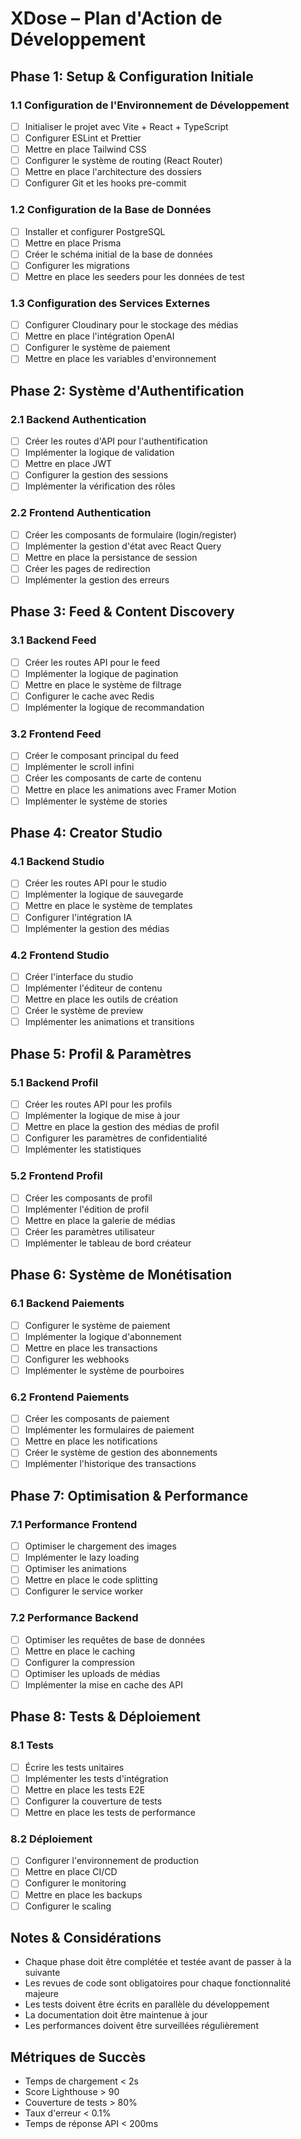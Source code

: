 # XDose – Plan d'Action de Développement

## Phase 1: Setup & Configuration Initiale
### 1.1 Configuration de l'Environnement de Développement
- [ ] Initialiser le projet avec Vite + React + TypeScript
- [ ] Configurer ESLint et Prettier
- [ ] Mettre en place Tailwind CSS
- [ ] Configurer le système de routing (React Router)
- [ ] Mettre en place l'architecture des dossiers
- [ ] Configurer Git et les hooks pre-commit

### 1.2 Configuration de la Base de Données
- [ ] Installer et configurer PostgreSQL
- [ ] Mettre en place Prisma
- [ ] Créer le schéma initial de la base de données
- [ ] Configurer les migrations
- [ ] Mettre en place les seeders pour les données de test

### 1.3 Configuration des Services Externes
- [ ] Configurer Cloudinary pour le stockage des médias
- [ ] Mettre en place l'intégration OpenAI
- [ ] Configurer le système de paiement
- [ ] Mettre en place les variables d'environnement

## Phase 2: Système d'Authentification
### 2.1 Backend Authentication
- [ ] Créer les routes d'API pour l'authentification
- [ ] Implémenter la logique de validation
- [ ] Mettre en place JWT
- [ ] Configurer la gestion des sessions
- [ ] Implémenter la vérification des rôles

### 2.2 Frontend Authentication
- [ ] Créer les composants de formulaire (login/register)
- [ ] Implémenter la gestion d'état avec React Query
- [ ] Mettre en place la persistance de session
- [ ] Créer les pages de redirection
- [ ] Implémenter la gestion des erreurs

## Phase 3: Feed & Content Discovery
### 3.1 Backend Feed
- [ ] Créer les routes API pour le feed
- [ ] Implémenter la logique de pagination
- [ ] Mettre en place le système de filtrage
- [ ] Configurer le cache avec Redis
- [ ] Implémenter la logique de recommandation

### 3.2 Frontend Feed
- [ ] Créer le composant principal du feed
- [ ] Implémenter le scroll infini
- [ ] Créer les composants de carte de contenu
- [ ] Mettre en place les animations avec Framer Motion
- [ ] Implémenter le système de stories

## Phase 4: Creator Studio
### 4.1 Backend Studio
- [ ] Créer les routes API pour le studio
- [ ] Implémenter la logique de sauvegarde
- [ ] Mettre en place le système de templates
- [ ] Configurer l'intégration IA
- [ ] Implémenter la gestion des médias

### 4.2 Frontend Studio
- [ ] Créer l'interface du studio
- [ ] Implémenter l'éditeur de contenu
- [ ] Mettre en place les outils de création
- [ ] Créer le système de preview
- [ ] Implémenter les animations et transitions

## Phase 5: Profil & Paramètres
### 5.1 Backend Profil
- [ ] Créer les routes API pour les profils
- [ ] Implémenter la logique de mise à jour
- [ ] Mettre en place la gestion des médias de profil
- [ ] Configurer les paramètres de confidentialité
- [ ] Implémenter les statistiques

### 5.2 Frontend Profil
- [ ] Créer les composants de profil
- [ ] Implémenter l'édition de profil
- [ ] Mettre en place la galerie de médias
- [ ] Créer les paramètres utilisateur
- [ ] Implémenter le tableau de bord créateur

## Phase 6: Système de Monétisation
### 6.1 Backend Paiements
- [ ] Configurer le système de paiement
- [ ] Implémenter la logique d'abonnement
- [ ] Mettre en place les transactions
- [ ] Configurer les webhooks
- [ ] Implémenter le système de pourboires

### 6.2 Frontend Paiements
- [ ] Créer les composants de paiement
- [ ] Implémenter les formulaires de paiement
- [ ] Mettre en place les notifications
- [ ] Créer le système de gestion des abonnements
- [ ] Implémenter l'historique des transactions

## Phase 7: Optimisation & Performance
### 7.1 Performance Frontend
- [ ] Optimiser le chargement des images
- [ ] Implémenter le lazy loading
- [ ] Optimiser les animations
- [ ] Mettre en place le code splitting
- [ ] Configurer le service worker

### 7.2 Performance Backend
- [ ] Optimiser les requêtes de base de données
- [ ] Mettre en place le caching
- [ ] Configurer la compression
- [ ] Optimiser les uploads de médias
- [ ] Implémenter la mise en cache des API

## Phase 8: Tests & Déploiement
### 8.1 Tests
- [ ] Écrire les tests unitaires
- [ ] Implémenter les tests d'intégration
- [ ] Mettre en place les tests E2E
- [ ] Configurer la couverture de tests
- [ ] Mettre en place les tests de performance

### 8.2 Déploiement
- [ ] Configurer l'environnement de production
- [ ] Mettre en place CI/CD
- [ ] Configurer le monitoring
- [ ] Mettre en place les backups
- [ ] Configurer le scaling

## Notes & Considérations
- Chaque phase doit être complétée et testée avant de passer à la suivante
- Les revues de code sont obligatoires pour chaque fonctionnalité majeure
- Les tests doivent être écrits en parallèle du développement
- La documentation doit être maintenue à jour
- Les performances doivent être surveillées régulièrement

## Métriques de Succès
- Temps de chargement < 2s
- Score Lighthouse > 90
- Couverture de tests > 80%
- Taux d'erreur < 0.1%
- Temps de réponse API < 200ms 